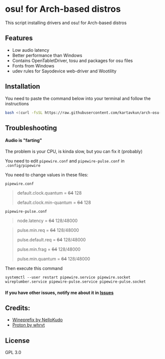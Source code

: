 # osu! for Arch-based distros

This script installing drivers and osu! for Arch-based distros

## Features

- Low audio latency
- Better performance than Windows
- Contains OpenTabletDriver, tosu and packages for osu files
- Fonts from Windows
- udev rules for Sayodevice web-driver and Wootility

## Installation

You need to paste the command below into your terminal and follow the instructions

```sh
bash <(curl -fsSL https://raw.githubusercontent.com/kartavkun/arch-osu-wine/main/setup.sh)
```

## Troubleshooting
#### Audio is "farting"
The problem is your CPU, is kinda slow, but you can fix it (probably)

You need to edit `pipewire.conf` and `pipewire-pulse.conf` in `.config/pipewire`

You need to change values in these files:

`pipewire.conf`

> default.clock.quantum    = ~~64~~ 128
>
> default.clock.min-quantum  = ~~64~~ 128

`pipewire-pulse.conf`

> node.latency = ~~64~~ 128/48000

> pulse.min.req       = ~~64~~ 128/48000
> 
> pulse.default.req   = ~~64~~ 128/48000
> 
> pulse.min.frag      = ~~64~~ 128/48000
> 
> pulse.min.quantum   = ~~64~~ 128/48000
> 

Then execute this command
```
systemctl --user restart pipewire.service pipewire.socket wireplumber.service pipewire-pulse.service pipewire-pulse.socket
```

#### If you have other issues, notify me about it in [Issues](https://github.com/kartavkun/arch-osu-wine/issues)

## Credits:
- [Wineprefix by NelloKudo](https://gitlab.com/NelloKudo/osu-winello-prefix)
- [Proton by whrvt](https://github.com/whrvt/umubuilder)

## License

GPL 3.0
